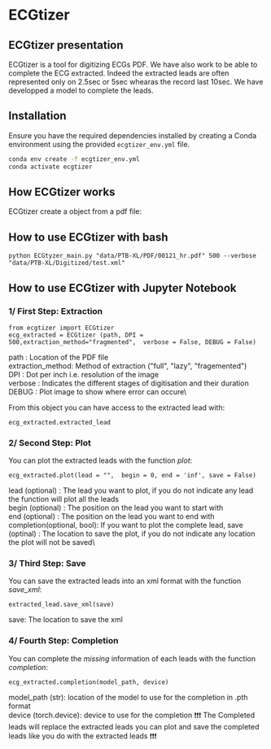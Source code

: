 # ECGtizer

## ECGtizer presentation

ECGtizer is a tool for digitizing ECGs PDF. We have also work to be able to complete the ECG extracted. Indeed the extracted leads are often represented only on 2.5sec or 5sec whearas the record last 10sec. We have developped a model to complete the leads.

## Installation

Ensure you have the required dependencies installed by creating a Conda environment using the provided `ecgtizer_env.yml` file.

```bash
conda env create -f ecgtizer_env.yml
conda activate ecgtizer
```

## How ECGtizer  works

ECGtizer create a object from a pdf file:

## How to use ECGtizer with bash

```
python ECGtyzer_main.py "data/PTB-XL/PDF/00121_hr.pdf" 500 --verbose "data/PTB-XL/Digitized/test.xml"
```

## How to use ECGtizer with Jupyter Notebook

### 1/ First Step: Extraction
```
from ecgtizer import ECGtizer
ecg_extracted = ECGtizer (path, DPI = 500,extraction_method="fragmented",  verbose = False, DEBUG = False)
``` 
path : Location of the PDF file\
extraction_method: Method of extraction ("full", "lazy", "fragemented")\
DPI  : Dot per inch i.e. resolution of the image\
verbose : Indicates the different stages of digitisation and their duration\
DEBUG : Plot image to show where error can occure\

From this object you can have access to the extracted lead with:
```
ecg_extracted.extracted_lead
``` 

### 2/ Second Step: Plot

You can plot the extracted leads with the function *plot*:
```
ecg_extracted.plot(lead = "",  begin = 0, end = 'inf', save = False)
``` 
lead (optional) : The lead you want to plot, if you do not indicate any lead the function will plot all the leads\
begin (optional) : The position on the lead you want to start with\
end (optional) : The position on the lead you want to end with\
completion(optional, bool): If you want to plot the complete lead,
save (optinal) : The location to save the plot, if you do not indicate any location the plot will not be saved\


### 3/ Third Step: Save
You can save the extracted leads into an xml format with the function *save_xml*:
```
extracted_lead.save_xml(save)
``` 
save: The location to save the xml

### 4/ Fourth Step: Completion
You can complete the *missing* information of each leads with the function *completion*:

```
ecg_extracted.completion(model_path, device)
``` 
model_path (str): location of the model to use for the completion in .pth format\
device (torch.device): device to use for the completion
❗❗❗️ The  Completed  leads will replace the extracted leads you can  plot and save the completed leads like you do with the extracted leads ❗❗❗️ 


